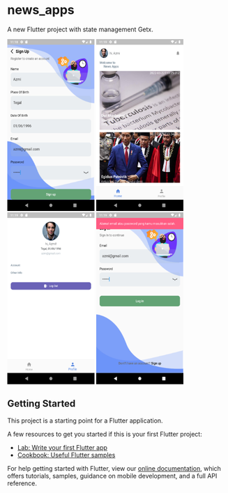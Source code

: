 # news_apps

A new Flutter project with state management Getx.

<img src="https://raw.githubusercontent.com/muftinurulazmi26/-CodeHouse-Academy-Tugas-Minggu-4/main/news_apps/screenshot/Screenshot_1647965914.png" width="200" height="395">
<img src="https://raw.githubusercontent.com/muftinurulazmi26/-CodeHouse-Academy-Tugas-Minggu-4/main/news_apps/screenshot/Screenshot_1647965957.png" width="200" height="395">
<img src="https://raw.githubusercontent.com/muftinurulazmi26/-CodeHouse-Academy-Tugas-Minggu-4/main/news_apps/screenshot/Screenshot_1647965963.png" width="200" height="395">
<img src="https://raw.githubusercontent.com/muftinurulazmi26/-CodeHouse-Academy-Tugas-Minggu-4/main/news_apps/screenshot/Screenshot_1647965987.png" width="200" height="395">

## Getting Started

This project is a starting point for a Flutter application.

A few resources to get you started if this is your first Flutter project:

- [Lab: Write your first Flutter app](https://flutter.dev/docs/get-started/codelab)
- [Cookbook: Useful Flutter samples](https://flutter.dev/docs/cookbook)

For help getting started with Flutter, view our
[online documentation](https://flutter.dev/docs), which offers tutorials,
samples, guidance on mobile development, and a full API reference.

